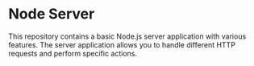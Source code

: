 # Node Server

This repository contains a basic Node.js server application with various features. The server application allows you to handle different HTTP requests and perform specific actions.


